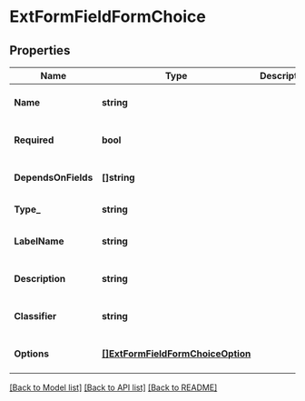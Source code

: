 # ExtFormFieldFormChoice

## Properties
Name | Type | Description | Notes
------------ | ------------- | ------------- | -------------
**Name** | **string** |  | [optional] [default to null]
**Required** | **bool** |  | [optional] [default to null]
**DependsOnFields** | **[]string** |  | [optional] [default to null]
**Type_** | **string** |  | [default to null]
**LabelName** | **string** |  | [optional] [default to null]
**Description** | **string** |  | [optional] [default to null]
**Classifier** | **string** |  | [optional] [default to null]
**Options** | [**[]ExtFormFieldFormChoiceOption**](ExtFormFieldFormChoiceOption.md) |  | [optional] [default to null]

[[Back to Model list]](../README.md#documentation-for-models) [[Back to API list]](../README.md#documentation-for-api-endpoints) [[Back to README]](../README.md)

